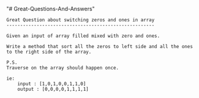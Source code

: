 "# Great-Questions-And-Answers" 
	
	Great Question about switching zeros and ones in array
	------------------------------------------------------

    Given an input of array filled mixed with zero and ones.

	Write a method that sort all the zeros to left side and all the ones to the right side of the array.

	P.S.
	Traverse on the array should happen once.

	ie:
		input : [1,0,1,0,0,1,1,0]
		output : [0,0,0,0,1,1,1,1]

